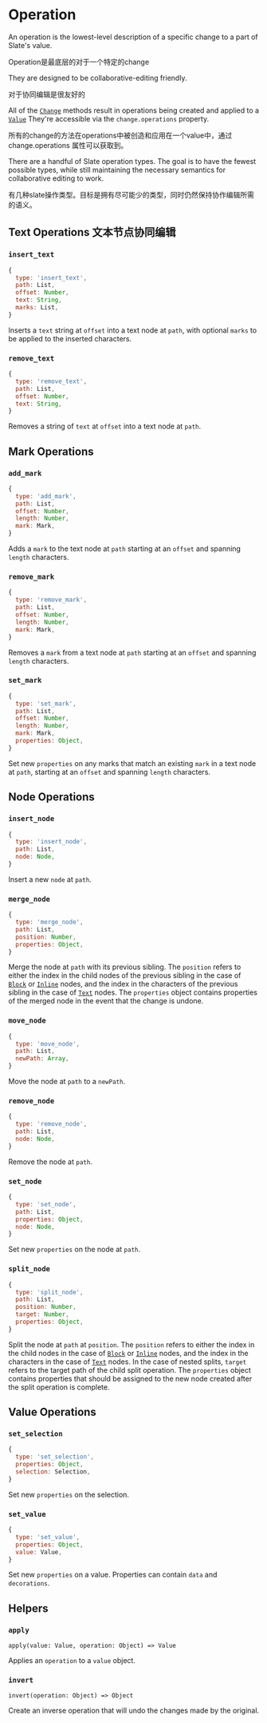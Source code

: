 # Operation

An operation is the lowest-level description of a specific change to a part of Slate's value. 

Operation是最底层的对于一个特定的change

They are designed to be collaborative-editing friendly.

对于协同编辑是很友好的

All of the [`Change`](./change.md) methods result in operations being created and applied to a [`Value`](./value.md) They're accessible via the `change.operations` property.

所有的change的方法在operations中被创造和应用在一个value中，通过change.operations 属性可以获取到。

There are a handful of Slate operation types. The goal is to have the fewest possible types, while still maintaining the necessary semantics for collaborative editing to work.

有几种slate操作类型。目标是拥有尽可能少的类型，同时仍然保持协作编辑所需的语义。

## Text Operations 文本节点协同编辑

### `insert_text`

```js
{
  type: 'insert_text',
  path: List,
  offset: Number,
  text: String,
  marks: List,
}
```

Inserts a `text` string at `offset` into a text node at `path`, with optional `marks` to be applied to the inserted characters.

### `remove_text`

```js
{
  type: 'remove_text',
  path: List,
  offset: Number,
  text: String,
}
```

Removes a string of `text` at `offset` into a text node at `path`.

## Mark Operations

### `add_mark`

```js
{
  type: 'add_mark',
  path: List,
  offset: Number,
  length: Number,
  mark: Mark,
}
```

Adds a `mark` to the text node at `path` starting at an `offset` and spanning `length` characters.

### `remove_mark`

```js
{
  type: 'remove_mark',
  path: List,
  offset: Number,
  length: Number,
  mark: Mark,
}
```

Removes a `mark` from a text node at `path` starting at an `offset` and spanning `length` characters.

### `set_mark`

```js
{
  type: 'set_mark',
  path: List,
  offset: Number,
  length: Number,
  mark: Mark,
  properties: Object,
}
```

Set new `properties` on any marks that match an existing `mark` in a text node at `path`, starting at an `offset` and spanning `length` characters.

## Node Operations

### `insert_node`

```js
{
  type: 'insert_node',
  path: List,
  node: Node,
}
```

Insert a new `node` at `path`.



### `merge_node`

```js
{
  type: 'merge_node',
  path: List,
  position: Number,
  properties: Object,
}
```

Merge the node at `path` with its previous sibling. The `position` refers to either the index in the child nodes of the previous sibling in the case of [`Block`](./block.md) or [`Inline`](./inline.md) nodes, and the index in the characters of the previous sibling in the case of [`Text`](./text.md) nodes. The `properties` object contains properties of the merged node in the event that the change is undone.



### `move_node`

```js
{
  type: 'move_node',
  path: List,
  newPath: Array,
}
```

Move the node at `path` to a `newPath`.

### `remove_node`

```js
{
  type: 'remove_node',
  path: List,
  node: Node,
}
```

Remove the node at `path`.

### `set_node`

```js
{
  type: 'set_node',
  path: List,
  properties: Object,
  node: Node,
}
```

Set new `properties` on the node at `path`.

### `split_node`

```js
{
  type: 'split_node',
  path: List,
  position: Number,
  target: Number,
  properties: Object,
}
```

Split the node at `path` at `position`. The `position` refers to either the index in the child nodes in the case of [`Block`](./block.md) or [`Inline`](./inline.md) nodes, and the index in the characters in the case of [`Text`](./text.md) nodes. In the case of nested splits, `target` refers to the target path of the child split operation. The `properties` object contains properties that should be assigned to the new node created after the split operation is complete.

## Value Operations

### `set_selection`

```js
{
  type: 'set_selection',
  properties: Object,
  selection: Selection,
}
```

Set new `properties` on the selection.



### `set_value`

```js
{
  type: 'set_value',
  properties: Object,
  value: Value,
}
```

Set new `properties` on a value. Properties can contain `data` and `decorations`.



## Helpers

### `apply`

`apply(value: Value, operation: Object) => Value`

Applies an `operation` to a `value` object.

### `invert`

`invert(operation: Object) => Object`

Create an inverse operation that will undo the changes made by the original.
